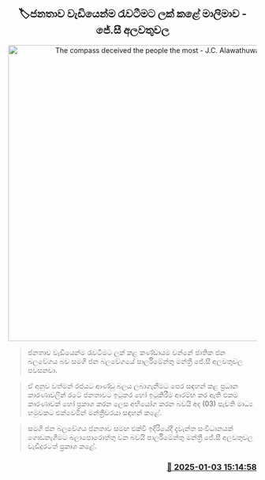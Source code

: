 <p align='center'><b><h2 align='center' title='The compass deceived the people the most - J.C. Alawathuwala'>🏷ජනතාව වැඩියෙන්ම රැවටීමට ලක් කළේ මාලිමාව - ජේ.සී අලවතුවල</h2></b></p>
<p align='center'><img src='https://helakuru.sgp1.cdn.digitaloceanspaces.com/esana/images/lib/jcalawathuwala-archived.jpg' width='600' alt='The compass deceived the people the most - J.C. Alawathuwala'></p>

> ජනතාව වැඩියෙන්ම රැවටීමට ලක් ක​ළ කණ්ඩාය​ම වන්නේ ජාතික ජන බලවේගය බව සමගි ජන බලවේගයේ පාර්ලිමේන්තු මන්ත්‍රී ජේ.සී අලවතුවල පවසනවා.

> ඒ අනුව වත්මන් රජයට ආණ්ඩු බලය ලබාගැනීමට පෙර සඳහන් කළ ප්‍රධාන කාරණාවලින් රටේ ජනතාවට ඉටුකර හෝ ඉටුකිරීම ආරම්භ කර ඇති එකම කාරණාවක් හෝ ප්‍රකාශ කරන ලෙස අභියෝග කරන බවයි අද (03) පැවති මාධ්‍ය හමුවකට එක්වෙමින් මන්ත්‍රී​වරයා සඳහන් කළේ.

> සමගි ජන බලවේගය ජනතාව සමඟ එක්වී ඉදිරියේදී දැවැන්ත සංවිධානයක් ගොඩනැගීමට බලාපොරොත්තු වන බවයි පාර්ලිමේන්තු මන්ත්‍රී ජේ.සී අලවතුවල වැඩිදුරටත් ප්‍රකාශ කළේ. 



<h3 align='right'><a href='https://www.helakuru.lk/esana/p/106309/'>📅 2025-01-03 15:14:58</a></h3>

